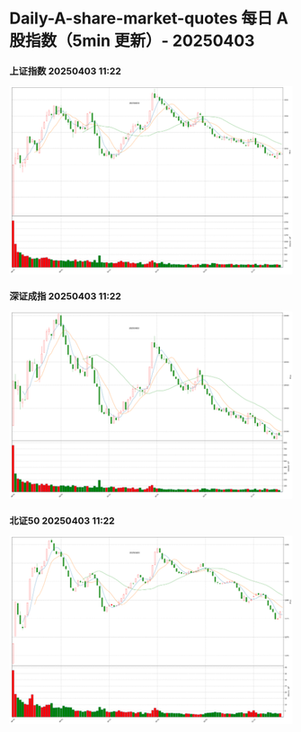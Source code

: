 
# Daily-A-share-market-quotes 每日 A 股指数（5min 更新）- 20250403

### 上证指数 20250403 11:22
![](./fig/2025/4/20250403-sh000001.png)

### 深证成指 20250403 11:22
![](./fig/2025/4/20250403-sz399001.png)

### 北证50 20250403 11:22
![](./fig/2025/4/20250403-bj899050.png)
